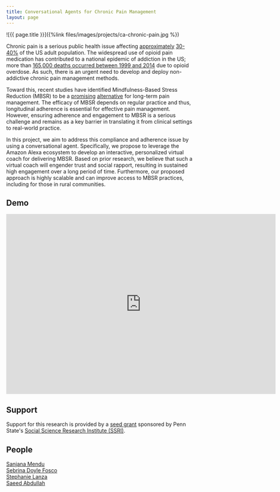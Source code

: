 ```yaml
--- 
title: Conversational Agents for Chronic Pain Management
layout: page
---
```


<div class="row">
<div class="col-md-12">
<div class="col-xs-offset-1 col-md-10" markdown="1">
![{{ page.title }}]({%link files/images/projects/ca-chronic-pain.jpg %})
</div>
</div>
</div>

Chronic pain is a serious public health issue affecting [approximately][prevalence-pain] [30-40%][iom-prevalence] of the US adult population. The widespread use of opioid pain medication has contributed to a national epidemic of addiction in the US; more than [165,000 deaths occurred between 1999 and 2014][cdc-jama] due to opioid overdose. As such, there is an urgent need to develop and deploy non-addictive chronic pain management methods.

Toward this, recent studies have identified Mindfulness-Based Stress Reduction (MBSR) to be a [promising][acceptance-mbsr] [alternative][mbsr-adult] for long-term pain management. The efficacy of MBSR depends on regular practice and thus, longitudinal adherence is essential for effective pain management. However, ensuring adherence and engagement to MBSR is a serious challenge and remains as a key barrier in translating it from clinical settings to real-world practice.

In this project, we aim to address this compliance and adherence issue by using a conversational agent. Specifically, we propose to leverage the Amazon Alexa ecosystem to develop an interactive, personalized virtual coach for delivering MBSR. Based on prior research, we believe that such a virtual coach will engender trust and social rapport, resulting in sustained high engagement over a long period of time. Furthermore, our proposed approach is highly scalable and can improve access to MBSR practices, including for those in rural communities.

## Demo ##

<iframe width="720" height="480" src="https://www.youtube.com/embed/ahU-LiFV8f4" frameborder="0" allow="autoplay; encrypted-media" allowfullscreen=""></iframe>

## Support ##

Support for this research is provided by a [seed grant](https://ssri.psu.edu/news/seed-grants-support-opioid-research-announced) sponsored by Penn State's [Social Science Research Institute (SSRI)](https://ssri.psu.edu/).

## People ##

[Sanjana Mendu](https://www.sanjanamendu.com)  
[Sebrina Doyle Fosco](http://prevention.psu.edu/people/doyle-sebrina)  
[Stephanie Lanza](https://methodology.psu.edu/people/slanza)  
[Saeed Abdullah](https://saeedabdullah.com)

[prevalence-pain]: https://doi.org/10.1016/j.jpain.2010.07.002
[iom-prevalence]: https://doi.org/10.3109/15360288.2012.678473
[cdc-jama]: https://jamanetwork.com/journals/jama/fullarticle/2503508
[acceptance-mbsr]: https://doi.org/10.1080/16506073.2015.1098724
[mbsr-adult]: https://jamanetwork.com/journals/jama/fullarticle/2504811?linkId=22574735
